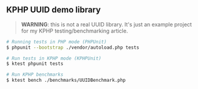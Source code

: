 ## KPHP UUID demo library

> **WARNING**: this is not a real UUID library.
> It's just an example project for my KPHP testing/benchmarking article.

```bash
# Running tests in PHP mode (PHPUnit)
$ phpunit --bootstrap ./vendor/autoload.php tests

# Run tests in KPHP mode (KPHPUnit)
$ ktest phpunit tests

# Run KPHP benchmarks
$ ktest bench ./benchmarks/UUIDBenchmark.php
```
